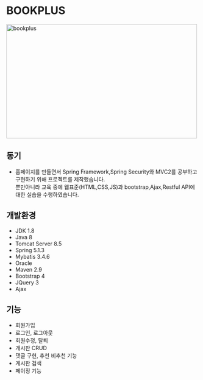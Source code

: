 
<h1>BOOKPLUS</h1>
<img width="500" height="300" alt="bookplus" src="https://user-images.githubusercontent.com/54618753/66983648-0484a880-f0f4-11e9-9c84-9ec9cd3cbbc1.png">
<br>
  <h2>동기</h2>
<ul>
  <li>홈페이지를 만들면서 Spring Framework,Spring Security와 MVC2를 공부하고 구현하기 위해 프로젝트를 제작했습니다.<br>
      뿐만아니라 교육 중에 웹표준(HTML,CSS,JS)과 bootstrap,Ajax,Restful API에 대한 실습을 수행하였습니다. </li>
</ul>
  
  <h2>개발환경</h2>
  <ul>
  <li>JDK 1.8</li>
  <li>Java 8</li>
  <li>Tomcat Server 8.5</li>
  <li>Spring 5.1.3</li>
  <li>Mybatis 3.4.6</li>
  <li>Oracle</li>
  <li>Maven 2.9</li>
  <li>Bootstrap 4</li>
  <li>JQuery 3</li>
  <li>Ajax</li>
</ul>

<h2>기능</h2>
  <ul>
  <li>회원가입</li>
  <li>로그인, 로그아웃</li>
  <li>회원수정, 탈퇴</li>
  <li>개시판 CRUD</li>
  <li>댓글 구현, 추천 비추천 기능</li>
  <li>게시판 검색</li>
  <li>페이징 기능</li>
</ul>
